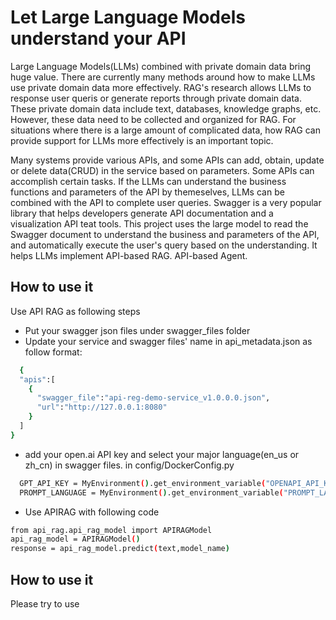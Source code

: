 # Let Large Language Models understand your API
Large Language Models(LLMs) combined with private domain data bring huge value. There are currently many methods around how to make LLMs use private domain data more effectively. RAG's research allows LLMs to response user queris or generate reports through private domain data. These private domain data include text, databases, knowledge graphs, etc. However, these data need to be collected and organized for RAG. For situations where there is a large amount of complicated data, how RAG can provide support for LLMs more effectively is an important topic. 

Many systems provide various APIs, and some APIs can add, obtain, update or delete data(CRUD) in the service based on parameters. Some APIs can accomplish certain tasks. If the LLMs can understand the business functions and parameters of the API by themeselves, LLMs can be combined with the API to complete user queries. Swagger is a very popular library that helps developers generate API documentation and a visualization API teat tools. This project uses the large model to read the Swagger document to understand the business and parameters of the API, and automatically execute the user's query based on the understanding. It helps LLMs  implement API-based RAG. API-based Agent.

## How to use it
Use API RAG as following steps
- Put your swagger json files under swagger_files folder
- Update your service and swagger files' name in api_metadata.json as follow format:
```sh
  {
  "apis":[
    {
      "swagger_file":"api-reg-demo-service_v1.0.0.0.json",
      "url":"http://127.0.0.1:8080"
    }
  ]
}
```
- add your open.ai API key and select your major language(en_us or zh_cn) in swagger files. in config/DockerConfig.py
```sh
  GPT_API_KEY = MyEnvironment().get_environment_variable("OPENAPI_API_KEY", 'Your open ai key')
  PROMPT_LANGUAGE = MyEnvironment().get_environment_variable("PROMPT_LANGUAGE", "zh_cn")
```
- Use APIRAG with following code
```sh
from api_rag.api_rag_model import APIRAGModel
api_rag_model = APIRAGModel()
response = api_rag_model.predict(text,model_name)
```

## How to use it
Please try to use 

